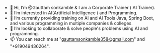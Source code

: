 - 👋 Hi, I’m @Gauttam sonkamble & I am a Corporate Trainer ( AI Trainer).
- 👀 I’m interested in AI(Artificial Intelligence ) and Programming.
- 🌱 I’m currently providing training on AI and AI Tools Java, Spring Boot, and various programming in multiple companies & colleges.
- 💞️ I’m looking to collaborate & solve people's problems using AI and  programming.
- 📫 You can reach me at "gauttamsonkamble358@gmail.com" and "+919049436264".

<!---
Gauttamsonkamble/Gauttamsonkamble is a ✨ special ✨ repository because its `README.md` (this file) appears on your GitHub profile.
You can click the Preview link to take a look at your changes.
--->
